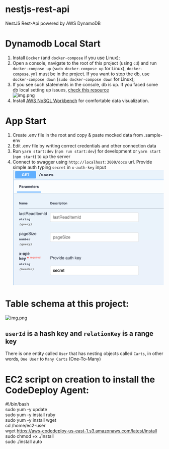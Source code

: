 # nestjs-rest-api
NestJS Rest-Api powered by AWS DynamoDB

# Dynamodb Local Start
1. Install `Docker` (and `docker-compose` if you use Linux);
2. Open a console, navigate to the root of this project (using `cd`) and run `docker-compose up` (`sudo docker-compose up` for Linux), 
`docker-compose.yml` must be in the project. If you want to stop the db, use  `docker-compose down` (`sudo docker-compose down` for Linux);
3. If you see such statements in the console, db is up. If you faced some db local setting up issues, <a href="https://docs.aws.amazon.com/amazondynamodb/latest/developerguide/DynamoDBLocal.DownloadingAndRunning.html">check this resource<a/>
<br>![img.png](readme-files/db-up-console-screenshot.png)<br>
4. Install <a href="https://docs.aws.amazon.com/amazondynamodb/latest/developerguide/workbench.settingup.html">AWS NoSQL Workbench</a> for comfortable data visualization. 

# App Start
1. Create .env file in the root and copy & paste mocked data from .sample-env
2. Edit .env file by writing correct credentials and other connection data
3. Run `yarn start:dev` (`npm run start:dev`) for development or `yarn start` (`npm start`) to up the server
4. Connect to swagger using `http://localhost:3000/docs` url. Provide simple auth typing `secret` in `x-auth-key` input 
<br>![img_2.png](readme-files/swagger-auth-sample.png)

# Table schema at this project:

![img.png](readme-files/table-sample.png)

## `userId` is a hash key and `relationKey` is a range key

There is one entity called `User` that has nesting objects called `Carts`, in other words, `One User` to `Many Carts` (One-To-Many)

# EC2 script on creation to install the CodeDeploy Agent:

#!/bin/bash <br>
sudo yum -y update <br>
sudo yum -y install ruby <br>
sudo yum -y install wget <br>
cd /home/ec2-user <br>
wget https://aws-codedeploy-us-east-1.s3.amazonaws.com/latest/install <br>
sudo chmod +x ./install <br>
sudo ./install auto <br>